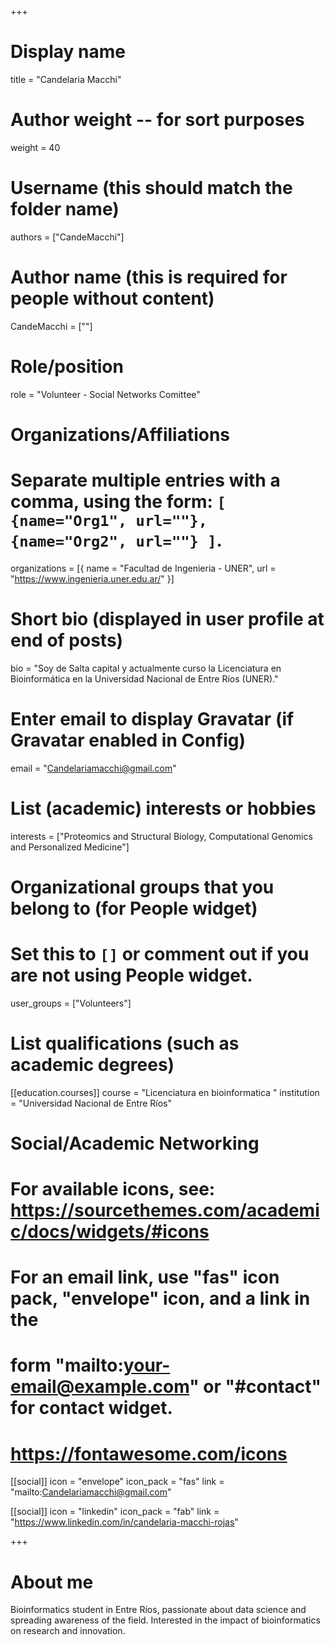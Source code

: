 +++
# Display name
title = "Candelaria  Macchi"

# Author weight -- for sort purposes
weight = 40

# Username (this should match the folder name)
authors = ["CandeMacchi"]

# Author name (this is required for people without content)
CandeMacchi = [""]

# Role/position
role = "Volunteer - Social Networks Comittee"

# Organizations/Affiliations
#   Separate multiple entries with a comma, using the form: `[ {name="Org1", url=""}, {name="Org2", url=""} ]`.
organizations = [{ name = "Facultad de Ingenieria - UNER", url = "https://www.ingenieria.uner.edu.ar/" }]

# Short bio (displayed in user profile at end of posts)
bio = "Soy de Salta capital y actualmente curso la Licenciatura en Bioinformática en la Universidad Nacional de Entre Ríos (UNER)."

# Enter email to display Gravatar (if Gravatar enabled in Config)
email = "Candelariamacchi@gmail.com"

# List (academic) interests or hobbies
interests = ["Proteomics and Structural Biology, Computational Genomics and Personalized Medicine"]

# Organizational groups that you belong to (for People widget)
#   Set this to `[]` or comment out if you are not using People widget.
user_groups = ["Volunteers"]

# List qualifications (such as academic degrees)
[[education.courses]]
course = "Licenciatura en bioinformatica "
institution = "Universidad Nacional de Entre Ríos"


# Social/Academic Networking
# For available icons, see: https://sourcethemes.com/academic/docs/widgets/#icons
#   For an email link, use "fas" icon pack, "envelope" icon, and a link in the
#   form "mailto:your-email@example.com" or "#contact" for contact widget.
#   https://fontawesome.com/icons

[[social]]
  icon = "envelope"
  icon_pack = "fas"
  link = "mailto:Candelariamacchi@gmail.com"

[[social]]
  icon = "linkedin"
  icon_pack = "fab"
  link = "https://www.linkedin.com/in/candelaria-macchi-rojas"

+++

# About me 
Bioinformatics student in Entre Ríos, passionate about data science and spreading awareness of the field. Interested in the impact of bioinformatics on research and innovation.